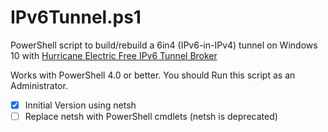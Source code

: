 IPv6Tunnel.ps1
==========
PowerShell script to build/rebuild a 6in4 (IPv6-in-IPv4) tunnel on Windows 10 with [Hurricane Electric Free IPv6 Tunnel Broker](https://tunnelbroker.net)

Works with PowerShell 4.0 or better. 
You should Run this script as an Administrator.

- [X] Innitial Version using netsh
- [ ] Replace netsh with PowerShell cmdlets (netsh is deprecated)
